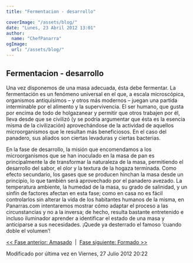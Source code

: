 ```yaml
---
title: "Fermentacion - desarrollo"

coverImage: "/assets/blog/"
date: "Lunes, 23 Abril 2012 13:01"
author:
  name: "ChefPanarra"
ogImage:
  url: "/assets/blog/"
---
```


## Fermentacion - desarrollo

Una vez disponemos de una masa adecuada, ésta debe fermentar. La fermentación es un fenómeno universal en el que, a escala microscópica, organismos antiquísimos – y otros más modernos – juegan una partida interminable por el alimento y la supervivencia. El ser humano, que gusta por encima de todo de holgazanear y permitir que otros trabajen por él, lleva desde que se civilizó (y se podría argumentar que ésta es la esencia misma de la civilización) aprovechándose de la actividad de aquellos microorganismos que le resultan más beneficiosos. En el caso del panadero, sus aliados son ciertas levaduras y ciertas bacterias.

En la fase de desarrollo, la misión que encomendamos a los microorganismos que se han inoculado en la masa de pan es principalmente la de transformar la naturaleza de la masa, permitiendo el desarrollo del sabor, el olor y la textura de la hogaza terminada. Como efecto secundario, los gases que se producen hinchan la masa desde un principio, lo que también será aprovechado por el panadero avezado. La temperatura ambiente, la humedad de la masa, su grado de salinidad, y un sinfín de factores afectan en esta fase; como en casa no es fácil controlarlos sin alterar la vida de los habitantes humanos de la misma, en Panarras.com intentaremos mostrar cómo adaptar el proceso a las circunstancias y no a la inversa; de hecho, resulta bastante entretenido e incluso iluminador aprender a identificar el estado de una masa y anticiparse a sus necesidades. ¡Quede ya desterrado el famoso ‘cuando doble el volumen’!

[<< Fase anterior: Amasado](/posts/Amasado.html)  |  [Fase siguiente: Formado >>](/posts/Formado.html)

Modificado por última vez en Viernes, 27 Julio 2012 20:22
